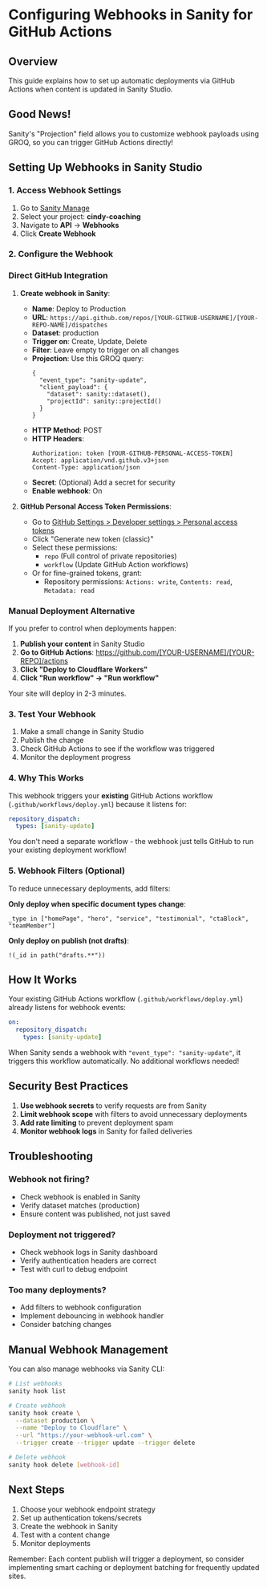 # Configuring Webhooks in Sanity for GitHub Actions

## Overview
This guide explains how to set up automatic deployments via GitHub Actions when content is updated in Sanity Studio.

## Good News!
Sanity's "Projection" field allows you to customize webhook payloads using GROQ, so you can trigger GitHub Actions directly!

## Setting Up Webhooks in Sanity Studio

### 1. Access Webhook Settings

1. Go to [Sanity Manage](https://www.sanity.io/manage)
2. Select your project: **cindy-coaching**
3. Navigate to **API** → **Webhooks**
4. Click **Create Webhook**

### 2. Configure the Webhook

### Direct GitHub Integration

1. **Create webhook in Sanity**:
   - **Name**: Deploy to Production
   - **URL**: `https://api.github.com/repos/[YOUR-GITHUB-USERNAME]/[YOUR-REPO-NAME]/dispatches`
   - **Dataset**: production
   - **Trigger on**: Create, Update, Delete
   - **Filter**: Leave empty to trigger on all changes
   - **Projection**: Use this GROQ query:
     ```groq
     {
       "event_type": "sanity-update",
       "client_payload": {
         "dataset": sanity::dataset(),
         "projectId": sanity::projectId()
       }
     }
     ```
   - **HTTP Method**: POST
   - **HTTP Headers**:
     ```
     Authorization: token [YOUR-GITHUB-PERSONAL-ACCESS-TOKEN]
     Accept: application/vnd.github.v3+json
     Content-Type: application/json
     ```
   - **Secret**: (Optional) Add a secret for security
   - **Enable webhook**: On

2. **GitHub Personal Access Token Permissions**:
   - Go to [GitHub Settings > Developer settings > Personal access tokens](https://github.com/settings/tokens)
   - Click "Generate new token (classic)"
   - Select these permissions:
     - `repo` (Full control of private repositories)
     - `workflow` (Update GitHub Action workflows)
   - Or for fine-grained tokens, grant:
     - Repository permissions: `Actions: write`, `Contents: read`, `Metadata: read`

### Manual Deployment Alternative

If you prefer to control when deployments happen:

1. **Publish your content** in Sanity Studio
2. **Go to GitHub Actions**: https://github.com/[YOUR-USERNAME]/[YOUR-REPO]/actions
3. **Click "Deploy to Cloudflare Workers"**
4. **Click "Run workflow" → "Run workflow"**

Your site will deploy in 2-3 minutes.

### 3. Test Your Webhook

1. Make a small change in Sanity Studio
2. Publish the change
3. Check GitHub Actions to see if the workflow was triggered
4. Monitor the deployment progress

### 4. Why This Works

This webhook triggers your **existing** GitHub Actions workflow (`.github/workflows/deploy.yml`) because it listens for:
```yaml
repository_dispatch:
  types: [sanity-update]
```

You don't need a separate workflow - the webhook just tells GitHub to run your existing deployment workflow!

### 5. Webhook Filters (Optional)

To reduce unnecessary deployments, add filters:

**Only deploy when specific document types change**:
```groq
_type in ["homePage", "hero", "service", "testimonial", "ctaBlock", "teamMember"]
```

**Only deploy on publish (not drafts)**:
```groq
!(_id in path("drafts.**"))
```

## How It Works

Your existing GitHub Actions workflow (`.github/workflows/deploy.yml`) already listens for webhook events:

```yaml
on:
  repository_dispatch:
    types: [sanity-update]
```

When Sanity sends a webhook with `"event_type": "sanity-update"`, it triggers this workflow automatically. No additional workflows needed!

## Security Best Practices

1. **Use webhook secrets** to verify requests are from Sanity
2. **Limit webhook scope** with filters to avoid unnecessary deployments
3. **Add rate limiting** to prevent deployment spam
4. **Monitor webhook logs** in Sanity for failed deliveries

## Troubleshooting

### Webhook not firing?
- Check webhook is enabled in Sanity
- Verify dataset matches (production)
- Ensure content was published, not just saved

### Deployment not triggered?
- Check webhook logs in Sanity dashboard
- Verify authentication headers are correct
- Test with curl to debug endpoint

### Too many deployments?
- Add filters to webhook configuration
- Implement debouncing in webhook handler
- Consider batching changes

## Manual Webhook Management

You can also manage webhooks via Sanity CLI:

```bash
# List webhooks
sanity hook list

# Create webhook
sanity hook create \
  --dataset production \
  --name "Deploy to Cloudflare" \
  --url "https://your-webhook-url.com" \
  --trigger create --trigger update --trigger delete

# Delete webhook
sanity hook delete [webhook-id]
```

## Next Steps

1. Choose your webhook endpoint strategy
2. Set up authentication tokens/secrets
3. Create the webhook in Sanity
4. Test with a content change
5. Monitor deployments

Remember: Each content publish will trigger a deployment, so consider implementing smart caching or deployment batching for frequently updated sites.